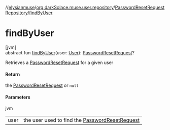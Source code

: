 //[elysianmuse](../../../index.md)/[org.darkSolace.muse.user.repository](../index.md)/[PasswordResetRequestRepository](index.md)/[findByUser](find-by-user.md)

# findByUser

[jvm]\
abstract fun [findByUser](find-by-user.md)(user: [User](../../org.darkSolace.muse.user.model/-user/index.md)): [PasswordResetRequest](../../org.darkSolace.muse.user.model/-password-reset-request/index.md)?

Retrieves a [PasswordResetRequest](../../org.darkSolace.muse.user.model/-password-reset-request/index.md) for a given user

#### Return

the [PasswordResetRequest](../../org.darkSolace.muse.user.model/-password-reset-request/index.md) or `null`

#### Parameters

jvm

| | |
|---|---|
| user | the user used to find the [PasswordResetRequest](../../org.darkSolace.muse.user.model/-password-reset-request/index.md) |
